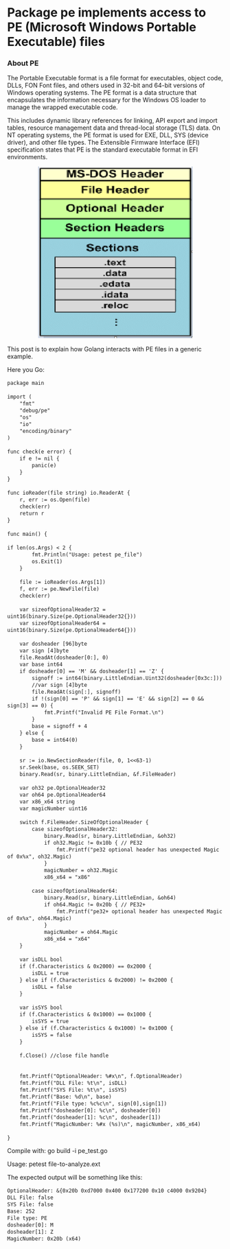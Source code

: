 # Package pe implements access to PE (Microsoft Windows Portable Executable) files

### About PE

The Portable Executable format is a file format for executables, object code, DLLs, FON Font files, and others used in 32-bit and 64-bit versions of Windows operating systems. The PE format is a data structure that encapsulates the information necessary for the Windows OS loader to manage the wrapped executable code.

This includes dynamic library references for linking, API export and import tables, resource management data and thread-local storage (TLS) data. On NT operating systems, the PE format is used for EXE, DLL, SYS (device driver), and other file types. The Extensible Firmware Interface (EFI) specification states that PE is the standard executable format in EFI environments.

<p align="center">
  <img width="360" height="400" src="/images/pe.png">
</p>

This post is to explain how Golang interacts with PE files in a generic example.

Here you Go:
```Golang
package main

import (
	"fmt"
	"debug/pe"
	"os"
	"io"
	"encoding/binary"
)

func check(e error) {
    if e != nil {
        panic(e)
    }
}

func ioReader(file string) io.ReaderAt {
	r, err := os.Open(file)
	check(err)
	return r
}

func main() {
	
if len(os.Args) < 2 {
		fmt.Println("Usage: petest pe_file")
		os.Exit(1)
	}

	file := ioReader(os.Args[1])
	f, err := pe.NewFile(file)
	check(err)
	
	var sizeofOptionalHeader32 = uint16(binary.Size(pe.OptionalHeader32{}))
	var sizeofOptionalHeader64 = uint16(binary.Size(pe.OptionalHeader64{}))
	
	var dosheader [96]byte	
	var sign [4]byte
	file.ReadAt(dosheader[0:], 0)
	var base int64
	if dosheader[0] == 'M' && dosheader[1] == 'Z' {
		signoff := int64(binary.LittleEndian.Uint32(dosheader[0x3c:]))
		//var sign [4]byte
		file.ReadAt(sign[:], signoff)
		if !(sign[0] == 'P' && sign[1] == 'E' && sign[2] == 0 && sign[3] == 0) {
			fmt.Printf("Invalid PE File Format.\n")
		}
		base = signoff + 4
	} else {
		base = int64(0)
	}

	sr := io.NewSectionReader(file, 0, 1<<63-1)
	sr.Seek(base, os.SEEK_SET)
	binary.Read(sr, binary.LittleEndian, &f.FileHeader)

	var oh32 pe.OptionalHeader32
	var oh64 pe.OptionalHeader64
	var x86_x64 string
	var magicNumber uint16
	
	switch f.FileHeader.SizeOfOptionalHeader {
		case sizeofOptionalHeader32:
			binary.Read(sr, binary.LittleEndian, &oh32)
			if oh32.Magic != 0x10b { // PE32
				fmt.Printf("pe32 optional header has unexpected Magic of 0x%x", oh32.Magic)
			}
			magicNumber = oh32.Magic
			x86_x64 = "x86"

		case sizeofOptionalHeader64:
			binary.Read(sr, binary.LittleEndian, &oh64)
			if oh64.Magic != 0x20b { // PE32+
				fmt.Printf("pe32+ optional header has unexpected Magic of 0x%x", oh64.Magic)
			}
			magicNumber = oh64.Magic
			x86_x64 = "x64"
	}
	
	var isDLL bool
	if (f.Characteristics & 0x2000) == 0x2000 {
		isDLL = true
	} else if (f.Characteristics & 0x2000) != 0x2000 {
		isDLL = false
	}
	
	var isSYS bool
	if (f.Characteristics & 0x1000) == 0x1000 {
		isSYS = true
	} else if (f.Characteristics & 0x1000) != 0x1000 {
		isSYS = false
	}
		
	f.Close() //close file handle
	
	
	fmt.Printf("OptionalHeader: %#x\n", f.OptionalHeader)
	fmt.Printf("DLL File: %t\n", isDLL)
	fmt.Printf("SYS File: %t\n", isSYS)
	fmt.Printf("Base: %d\n", base)
	fmt.Printf("File type: %c%c\n", sign[0],sign[1])
	fmt.Printf("dosheader[0]: %c\n", dosheader[0])
	fmt.Printf("dosheader[1]: %c\n", dosheader[1])
	fmt.Printf("MagicNumber: %#x (%s)\n", magicNumber, x86_x64)

}
```
Compile with: go build -i pe_test.go

Usage: petest file-to-analyze.ext

The expected output will be something like this:
```golang
OptionalHeader: &{0x20b 0xd7000 0x400 0x177200 0x10 c4000 0x9204}
DLL File: false
SYS File: false
Base: 252
File type: PE
dosheader[0]: M
dosheader[1]: Z
MagicNumber: 0x20b (x64)
```
